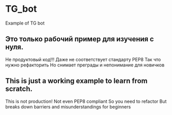 # TG_bot
Example of TG bot

## Это только рабочий пример для изучения с нуля. 
Не продуктовый код!!!
Даже не соответствует стандарту PEP8
Так что нужно рефакторить
Но снимает преграды и непонимание для новичков

## This is just a working example to learn from scratch. 
This is not production!
Not even PEP8 compliant
So you need to refactor
But breaks down barriers and misunderstandings for beginners
